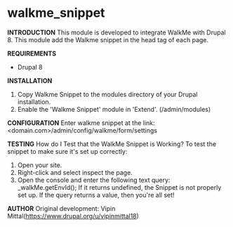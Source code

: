 # walkme_snippet

**INTRODUCTION** 
This module is developed to integrate WalkMe with Drupal 8. 
This module add the Walkme snippet in the head tag of each page.

**REQUIREMENTS**
- Drupal 8

**INSTALLATION**
1. Copy Walkme Snippet to the modules directory of your Drupal installation.
2. Enable the 'Walkme Snippet' module in 'Extend'. (/admin/modules)

**CONFIGURATION**
Enter walkme snippet at the link: <domain.com>/admin/config/walkme/form/settings

**TESTING**
How do I Test that the WalkMe Snippet is Working?
To test the snippet to make sure it's set up correctly:
1. Open your site.
2. Right-click and select inspect the page.
3. Open the console and enter the following text query: _walkMe.getEnvId();
   If it returns undefined, the Snippet is not properly set up. 
   If the query returns a value, then you're all set!

**AUTHOR**
Original development: Vipin Mittal(https://www.drupal.org/u/vipinmittal18)
